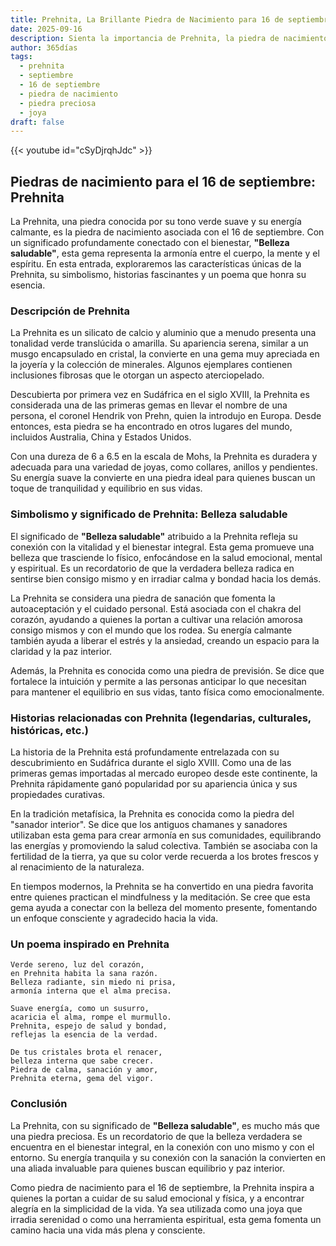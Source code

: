```yaml
---
title: Prehnita, La Brillante Piedra de Nacimiento para 16 de septiembre
date: 2025-09-16
description: Sienta la importancia de Prehnita, la piedra de nacimiento de 16 de septiembre que simboliza Belleza saludable. Deje que su belleza y significado iluminen su día.
author: 365días
tags:
  - prehnita
  - septiembre
  - 16 de septiembre
  - piedra de nacimiento
  - piedra preciosa
  - joya
draft: false
---
```


{{< youtube id="cSyDjrqhJdc" >}}

## Piedras de nacimiento para el 16 de septiembre: Prehnita

La Prehnita, una piedra conocida por su tono verde suave y su energía calmante, es la piedra de nacimiento asociada con el 16 de septiembre. Con un significado profundamente conectado con el bienestar, **"Belleza saludable"**, esta gema representa la armonía entre el cuerpo, la mente y el espíritu. En esta entrada, exploraremos las características únicas de la Prehnita, su simbolismo, historias fascinantes y un poema que honra su esencia.

### Descripción de Prehnita

La Prehnita es un silicato de calcio y aluminio que a menudo presenta una tonalidad verde translúcida o amarilla. Su apariencia serena, similar a un musgo encapsulado en cristal, la convierte en una gema muy apreciada en la joyería y la colección de minerales. Algunos ejemplares contienen inclusiones fibrosas que le otorgan un aspecto aterciopelado.

Descubierta por primera vez en Sudáfrica en el siglo XVIII, la Prehnita es considerada una de las primeras gemas en llevar el nombre de una persona, el coronel Hendrik von Prehn, quien la introdujo en Europa. Desde entonces, esta piedra se ha encontrado en otros lugares del mundo, incluidos Australia, China y Estados Unidos.

Con una dureza de 6 a 6.5 en la escala de Mohs, la Prehnita es duradera y adecuada para una variedad de joyas, como collares, anillos y pendientes. Su energía suave la convierte en una piedra ideal para quienes buscan un toque de tranquilidad y equilibrio en sus vidas.

### Simbolismo y significado de Prehnita: Belleza saludable

El significado de **"Belleza saludable"** atribuido a la Prehnita refleja su conexión con la vitalidad y el bienestar integral. Esta gema promueve una belleza que trasciende lo físico, enfocándose en la salud emocional, mental y espiritual. Es un recordatorio de que la verdadera belleza radica en sentirse bien consigo mismo y en irradiar calma y bondad hacia los demás.

La Prehnita se considera una piedra de sanación que fomenta la autoaceptación y el cuidado personal. Está asociada con el chakra del corazón, ayudando a quienes la portan a cultivar una relación amorosa consigo mismos y con el mundo que los rodea. Su energía calmante también ayuda a liberar el estrés y la ansiedad, creando un espacio para la claridad y la paz interior.

Además, la Prehnita es conocida como una piedra de previsión. Se dice que fortalece la intuición y permite a las personas anticipar lo que necesitan para mantener el equilibrio en sus vidas, tanto física como emocionalmente.

### Historias relacionadas con Prehnita (legendarias, culturales, históricas, etc.)

La historia de la Prehnita está profundamente entrelazada con su descubrimiento en Sudáfrica durante el siglo XVIII. Como una de las primeras gemas importadas al mercado europeo desde este continente, la Prehnita rápidamente ganó popularidad por su apariencia única y sus propiedades curativas.

En la tradición metafísica, la Prehnita es conocida como la piedra del "sanador interior". Se dice que los antiguos chamanes y sanadores utilizaban esta gema para crear armonía en sus comunidades, equilibrando las energías y promoviendo la salud colectiva. También se asociaba con la fertilidad de la tierra, ya que su color verde recuerda a los brotes frescos y al renacimiento de la naturaleza.

En tiempos modernos, la Prehnita se ha convertido en una piedra favorita entre quienes practican el mindfulness y la meditación. Se cree que esta gema ayuda a conectar con la belleza del momento presente, fomentando un enfoque consciente y agradecido hacia la vida.

### Un poema inspirado en Prehnita

```
Verde sereno, luz del corazón,  
en Prehnita habita la sana razón.  
Belleza radiante, sin miedo ni prisa,  
armonía interna que el alma precisa.  

Suave energía, como un susurro,  
acaricia el alma, rompe el murmullo.  
Prehnita, espejo de salud y bondad,  
reflejas la esencia de la verdad.  

De tus cristales brota el renacer,  
belleza interna que sabe crecer.  
Piedra de calma, sanación y amor,  
Prehnita eterna, gema del vigor.  
```

### Conclusión

La Prehnita, con su significado de **"Belleza saludable"**, es mucho más que una piedra preciosa. Es un recordatorio de que la belleza verdadera se encuentra en el bienestar integral, en la conexión con uno mismo y con el entorno. Su energía tranquila y su conexión con la sanación la convierten en una aliada invaluable para quienes buscan equilibrio y paz interior.

Como piedra de nacimiento para el 16 de septiembre, la Prehnita inspira a quienes la portan a cuidar de su salud emocional y física, y a encontrar alegría en la simplicidad de la vida. Ya sea utilizada como una joya que irradia serenidad o como una herramienta espiritual, esta gema fomenta un camino hacia una vida más plena y consciente.